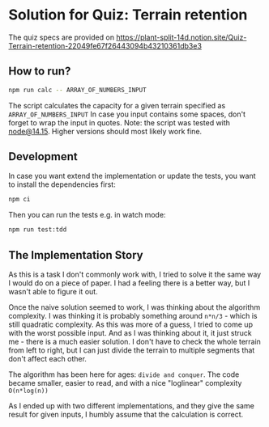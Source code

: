 # Solution for Quiz: Terrain retention

The quiz specs are provided on
https://plant-split-14d.notion.site/Quiz-Terrain-retention-22049fe67f26443094b43210361db3e3

## How to run?

```sh
npm run calc -- ARRAY_OF_NUMBERS_INPUT
```

The script calculates the capacity for a given terrain specified as `ARRAY_OF_NUMBERS_INPUT`
In case you input contains some spaces, don't forget to wrap the input in quotes.
Note: the script was tested with node@14.15. Higher versions should most likely work fine.

## Development
In case you want extend the implementation or update the tests, you want to install the dependencies first:
```sh
npm ci
```

Then you can run the tests e.g. in watch mode:
```sh
npm run test:tdd
```

## The Implementation Story
As this is a task I don't commonly work with, I tried to solve it the same way
I would do on a piece of paper. I had a feeling there is a better way, but I wasn't able to figure it out.

Once the naive solution seemed to work, I was thinking about the algorithm complexity.
I was thinking it is probably something around `n*n/3` - which is still quadratic complexity. As this was more of a guess, I tried to come up with the worst possible input.
And as I was thinking about it, it just struck me - there is a much easier solution. I don't have to check the whole terrain from left to right, but I can just divide the terrain to multiple segments that don't affect each other. 

The algorithm has been here for ages: `divide and conquer`. The code became smaller, easier to read, and with a nice "loglinear" complexity `O(n*log(n))`

As I ended up with two different implementations, and they give the same result for given inputs, I humbly assume that the calculation is correct.
